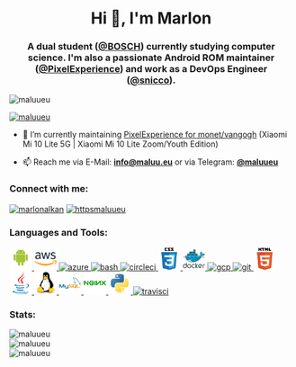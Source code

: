 <h1 align="center">Hi 👋, I'm Marlon</h1>
<h3 align="center">A dual student (<a href="https://github.com/bosch">@BOSCH</a>) currently studying computer science. I'm also a passionate Android ROM maintainer (<a href="https://github.com/PixelExperience">@PixelExperience</a>) and work as a DevOps Engineer (<a href="https://github.com/snicco">@snicco</a>).</h3>

<p align="left"> <img src="https://komarev.com/ghpvc/?username=maluueu&label=Profile%20views&color=0e75b6&style=flat" alt="maluueu" /> </p>

<p align="left"> <a href="https://github.com/ryo-ma/github-profile-trophy"><img src="https://github-profile-trophy.vercel.app/?username=maluueu" alt="maluueu" /></a> </p>

- 🔭 I’m currently maintaining [PixelExperience for monet/vangogh](https://github.com/PixelExperience-Devices/device_xiaomi_sm7250-common) (Xiaomi Mi 10 Lite 5G | Xiaomi Mi 10 Lite Zoom/Youth Edition)

- 📫 Reach me via E-Mail: [**info@maluu.eu**](mailto:info@maluu.eu) or via Telegram: [**@maluueu**](https://t.me/maluueu)

<h3 align="left">Connect with me:</h3>
<p align="left">
<a href="https://linkedin.com/in/marlonalkan" target="blank"><img align="center" src="https://raw.githubusercontent.com/rahuldkjain/github-profile-readme-generator/master/src/images/icons/Social/linked-in-alt.svg" alt="marlonalkan" height="30" width="40" /></a>
<a href="https://instagram.com/marloma_" target="blank"><img align="center" src="https://raw.githubusercontent.com/rahuldkjain/github-profile-readme-generator/master/src/images/icons/Social/instagram.svg" alt="httpsmaluueu" height="30" width="40" /></a>
</p>

<h3 align="left">Languages and Tools:</h3>
<p align="left"> <a href="https://developer.android.com" target="_blank" rel="noreferrer"> <img src="https://raw.githubusercontent.com/devicons/devicon/master/icons/android/android-original-wordmark.svg" alt="android" width="40" height="40"/> </a> <a href="https://aws.amazon.com" target="_blank" rel="noreferrer"> <img src="https://raw.githubusercontent.com/devicons/devicon/master/icons/amazonwebservices/amazonwebservices-original-wordmark.svg" alt="aws" width="40" height="40"/> </a> <a href="https://azure.microsoft.com/en-US/" target="_blank" rel="noreferrer"> <img src="https://www.vectorlogo.zone/logos/microsoft_azure/microsoft_azure-icon.svg" alt="azure" width="40" height="40"/> </a> <a href="https://www.gnu.org/software/bash/" target="_blank" rel="noreferrer"> <img src="https://www.vectorlogo.zone/logos/gnu_bash/gnu_bash-icon.svg" alt="bash" width="40" height="40"/> </a> <a href="https://circleci.com" target="_blank" rel="noreferrer"> <img src="https://www.vectorlogo.zone/logos/circleci/circleci-icon.svg" alt="circleci" width="40" height="40"/> </a> <a href="https://www.w3schools.com/css/" target="_blank" rel="noreferrer"> <img src="https://raw.githubusercontent.com/devicons/devicon/master/icons/css3/css3-original-wordmark.svg" alt="css3" width="40" height="40"/> </a> <a href="https://www.docker.com/" target="_blank" rel="noreferrer"> <img src="https://raw.githubusercontent.com/devicons/devicon/master/icons/docker/docker-original-wordmark.svg" alt="docker" width="40" height="40"/> </a> <a href="https://cloud.google.com" target="_blank" rel="noreferrer"> <img src="https://www.vectorlogo.zone/logos/google_cloud/google_cloud-icon.svg" alt="gcp" width="40" height="40"/> </a> <a href="https://git-scm.com/" target="_blank" rel="noreferrer"> <img src="https://www.vectorlogo.zone/logos/git-scm/git-scm-icon.svg" alt="git" width="40" height="40"/> </a> <a href="https://www.w3.org/html/" target="_blank" rel="noreferrer"> <img src="https://raw.githubusercontent.com/devicons/devicon/master/icons/html5/html5-original-wordmark.svg" alt="html5" width="40" height="40"/> </a> <a href="https://www.java.com" target="_blank" rel="noreferrer"> <img src="https://raw.githubusercontent.com/devicons/devicon/master/icons/java/java-original.svg" alt="java" width="40" height="40"/> </a> <a href="https://www.linux.org/" target="_blank" rel="noreferrer"> <img src="https://raw.githubusercontent.com/devicons/devicon/master/icons/linux/linux-original.svg" alt="linux" width="40" height="40"/> </a> <a href="https://www.mysql.com/" target="_blank" rel="noreferrer"> <img src="https://raw.githubusercontent.com/devicons/devicon/master/icons/mysql/mysql-original-wordmark.svg" alt="mysql" width="40" height="40"/> </a> <a href="https://www.nginx.com" target="_blank" rel="noreferrer"> <img src="https://raw.githubusercontent.com/devicons/devicon/master/icons/nginx/nginx-original.svg" alt="nginx" width="40" height="40"/> </a> <a href="https://www.python.org" target="_blank" rel="noreferrer"> <img src="https://raw.githubusercontent.com/devicons/devicon/master/icons/python/python-original.svg" alt="python" width="40" height="40"/> </a> <a href="https://travis-ci.org" target="_blank" rel="noreferrer"> <img src="https://www.vectorlogo.zone/logos/travis-ci/travis-ci-icon.svg" alt="travisci" width="40" height="40"/> </a> </p>

<h3 align="left">Stats:</h3>
<div class="row">
  <div class="column">
    <img src="https://github-readme-stats.vercel.app/api/top-langs?username=maluueu&show_icons=true&locale=en&layout=compact" alt="maluueu" style="width:33%">
  </div>
  <div class="column">
    <img src="https://github-readme-stats.vercel.app/api?username=maluueu&show_icons=true&locale=en" alt="maluueu" style="width:33%">
  </div>
  <div class="column">
    <img src="https://github-readme-streak-stats.herokuapp.com/?user=maluueu&" alt="maluueu" style="width:33%">
  </div>
</div>
